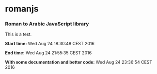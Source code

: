 # romanjs
### Roman to Arabic JavaScript library

This is a test.

__Start time:__
Wed Aug 24 18:30:48 CEST 2016

__End time:__
Wed Aug 24 21:55:35 CEST 2016

__With some documentation and better code:__
Wed Aug 24 23:36:54 CEST 2016
